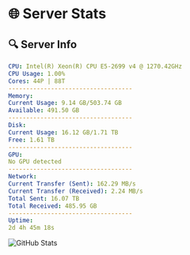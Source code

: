 # 🌐 Server Stats
## 🔍 Server Info
```yaml
CPU: Intel(R) Xeon(R) CPU E5-2699 v4 @ 1270.42GHz
CPU Usage: 1.00%
Cores: 44P | 88T
-----------------------------------
Memory:
Current Usage: 9.14 GB/503.74 GB
Available: 491.50 GB
-----------------------------------
Disk:
Current Usage: 16.12 GB/1.71 TB
Free: 1.61 TB
-----------------------------------
GPU:
No GPU detected
-----------------------------------
Network:
Current Transfer (Sent): 162.29 MB/s
Current Transfer (Received): 2.24 MB/s
Total Sent: 16.07 TB
Total Received: 485.95 GB
-----------------------------------
Uptime:
2d 4h 45m 18s
```
![GitHub Stats](https://img.shields.io/badge/Updated-2025-02-10_03:28:36-blue)